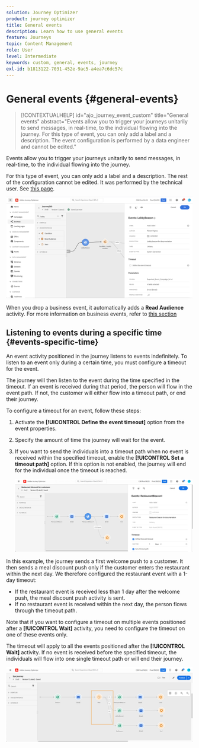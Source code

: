 ```yaml
---
solution: Journey Optimizer
product: journey optimizer
title: General events
description: Learn how to use general events
feature: Journeys
topic: Content Management
role: User
level: Intermediate
keywords: custom, general, events, journey
exl-id: b1813122-7031-452e-9ac5-a4ea7c6dc57c
---
```

# General events {#general-events}

>[!CONTEXTUALHELP]
>id="ajo_journey_event_custom"
>title="General events"
>abstract="Events allow you to trigger your journeys unitarily to send messages, in real-time, to the individual flowing into the journey. For this type of event, you can only add a label and a description. The event configuration is performed by a data engineer and cannot be edited."

Events allow you to trigger your journeys unitarily to send messages, in real-time, to the individual flowing into the journey.

For this type of event, you can only add a label and a description. The rest of the configuration cannot be edited. It was performed by the technical user. See [this page](../event/about-events.md).

![](assets/general-events.png)

When you drop a business event, it automatically adds a **Read Audience** activity. For more information on business events, refer to [this section](../event/about-events.md) 

## Listening to events during a specific time {#events-specific-time}

An event activity positioned in the journey listens to events indefinitely. To listen to an event only during a certain time, you must configure a timeout for the event.

The journey will then listen to the event during the time specified in the timeout. If an event is received during that period, the person will flow in the event path. If not, the customer will either flow into a timeout path, or end their journey.

To configure a timeout for an event, follow these steps:

1. Activate the **[!UICONTROL Define the event timeout]** option from the event properties.

1. Specify the amount of time the journey will wait for the event.

1. If you want to send the individuals into a timeout path when no event is received within the specified timeout, enable the **[!UICONTROL Set a timeout path]** option. If this option is not enabled, the journey will end for the individual once the timeout is reached.

    ![](assets/event-timeout.png)

In this example, the journey sends a first welcome push to a customer. It then sends a meal discount push only if the customer enters the restaurant within the next day. We therefore configured the restaurant event with a 1-day timeout:

* If the restaurant event is received less than 1 day after the welcome push, the meal discount push activity is sent.
* If no restaurant event is received within the next day, the person flows through the timeout path.

Note that if you want to configure a timeout on multiple events positioned after a **[!UICONTROL Wait]** activity, you need to configure the timeout on one of these events only.

The timeout will apply to all the events positioned after the **[!UICONTROL Wait]** activity. If no event is received before the specified timeout, the individuals will flow into one single timeout path or will end their journey.

![](assets/event-timeout-group.png)
